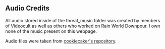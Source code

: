 ## Audio Credits

All audio stored inside of the threat_music folder was created by members of Videocult as well as others who worked on Rain World Downpour. I own none of the music present on this webpage.

Audio files were taken from [cookiecaker's repository](https://github.com/cookiecaker/Rain-World-Sounds).